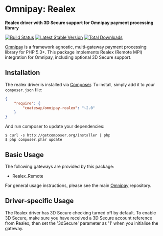 # Omnipay: Realex

**Realex driver with 3D Secure support for Omnipay payment processing library**

[![Build Status](https://travis-ci.org/coatesap/omnipay-realex.png?branch=master)](https://travis-ci.org/coatesap/omnipay-realex)
[![Latest Stable Version](https://poser.pugx.org/coatesap/omnipay-realex/version.png)](https://packagist.org/packages/coatesap/omnipay-realex)
[![Total Downloads](https://poser.pugx.org/coatesap/omnipay-realex/d/total.png)](https://packagist.org/packages/coatesap/omnipay-realex)

[Omnipay](https://github.com/omnipay/omnipay) is a framework agnostic, multi-gateway payment
processing library for PHP 5.3+. This package implements Realex (Remote MPI) integration for Omnipay, including optional 3D Secure support.

## Installation

The realex driver is installed via [Composer](http://getcomposer.org/). To install, simply add it
to your `composer.json` file:

```json
{
    "require": {
        "coatesap/omnipay-realex": "~2.0"
    }
}
```

And run composer to update your dependencies:

    $ curl -s http://getcomposer.org/installer | php
    $ php composer.phar update

## Basic Usage

The following gateways are provided by this package:

* Realex_Remote

For general usage instructions, please see the main [Omnipay](https://github.com/omnipay/omnipay)
repository.

## Driver-specific Usage

The Realex driver has 3D Secure checking turned off by default.
To enable 3D Secure, make sure you have received a 3D Secure account reference from Realex, then set the '3dSecure' parameter as '1' when you initialise the gateway.
